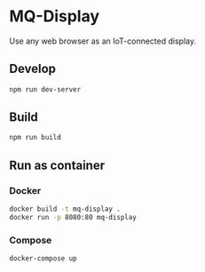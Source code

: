 # MQ-Display

Use any web browser as an IoT-connected display.

## Develop

```sh
npm run dev-server
```

## Build

```sh
npm run build
```

## Run as container

### Docker
```sh
docker build -t mq-display .
docker run -p 8080:80 mq-display
```

### Compose
```sh
docker-compose up
```
